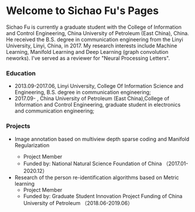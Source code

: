 # Welcome to Sichao Fu's Pages
Sichao Fu is currently a graduate student with the College of Information and Control Engineering, China University of Petroleum (East China), China. He received the B.S. degree in communication engineering from the Linyi University, Linyi, China, in 2017. My research interests include Machine Learning, Manifold Learning and Deep Learning (graph convolution neworks). I've served as a reviewer for "Neural Processing Letters".

### Education
* 2013.09-2017.06, Linyi University, College Of Information Science and Engineering, B.S. degree in communication engineering;
* 2017.09-       , China University of Petroleum (East China),College of Information and Control Engineering, graduate student in electronics and communication engineering;

### Projects
* Image annotation based on multiview depth sparse coding and Manifold Regularization<bar>
   * Project Member
   * Funded by: National Natural Science Foundation of China （2017.01-2020.12）
* Research of the person re-identification algorithms based on Metric learning
   * Project Member
   * Funded by: Graduate Student Innovation Project Funding of China University of Petroleum （2018.06-2019.06）
